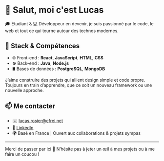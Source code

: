 # 👋 Salut, moi c'est Lucas

🎓 Étudiant & 💻 Développeur en devenir, je suis passionné par le code, le web et tout ce qui tourne autour des technos modernes.

## 🚀 Stack & Compétences

- 🌐 Front-end : **React**, **JavaScript**, **HTML**, **CSS**
- ⚙️ Back-end : **Java**, **Node.js**
- 🛢️ Bases de données : **PostgreSQL**, **MongoDB**

J’aime construire des projets qui allient design simple et code propre. Toujours en train d’apprendre, que ce soit un nouveau framework ou une nouvelle approche.

## 📫 Me contacter

- ✉️ lucas.rosier@efrei.net
- 💼 [LinkedIn](https://www.linkedin.com/in/lucas-rosier-674333296/)
- 🌍 Basé en France | Ouvert aux collaborations & projets sympas

---

Merci de passer par ici 👋 N’hésite pas à jeter un œil à mes projets ou à me faire un coucou !
